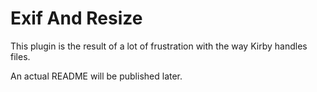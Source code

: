 # Exif And Resize

This plugin is the result of a lot of frustration with the way Kirby handles files.

An actual README will be published later.
